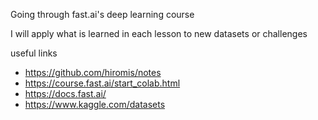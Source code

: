Going through fast.ai's deep learning course

I will apply what is learned in each lesson to new datasets or challenges

useful links

* https://github.com/hiromis/notes
* https://course.fast.ai/start_colab.html
* https://docs.fast.ai/
* https://www.kaggle.com/datasets

